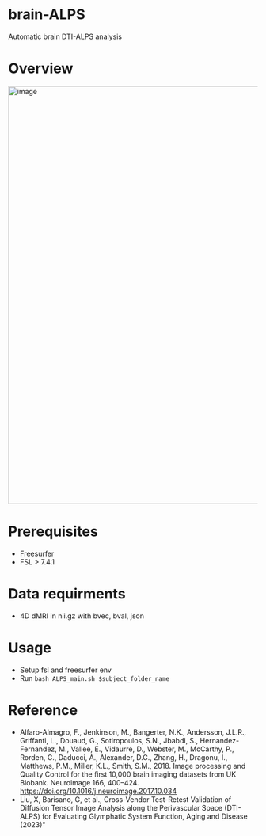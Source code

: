 # brain-ALPS
Automatic brain DTI-ALPS analysis

# Overview
<img width="1347" height="844" alt="image" src="https://github.com/user-attachments/assets/c0420da5-7e5e-439e-9d2c-d253ed353d45" />

# Prerequisites
- Freesurfer
- FSL > 7.4.1

# Data requirments
- 4D dMRI in nii.gz with bvec, bval, json

# Usage
- Setup fsl and freesurfer env
- Run `bash ALPS_main.sh $subject_folder_name`

# Reference
- Alfaro-Almagro, F., Jenkinson, M., Bangerter, N.K., Andersson, J.L.R., Griffanti, L., Douaud, G., Sotiropoulos, S.N., Jbabdi, S., Hernandez-Fernandez, M., Vallee, E., Vidaurre, D., Webster, M., McCarthy, P., Rorden, C., Daducci, A., Alexander, D.C., Zhang, H., Dragonu, I., Matthews, P.M., Miller, K.L., Smith, S.M., 2018. Image processing and Quality Control for the first 10,000 brain imaging datasets from UK Biobank. Neuroimage 166, 400–424. https://doi.org/10.1016/j.neuroimage.2017.10.034
- Liu, X, Barisano, G, et al., Cross-Vendor Test-Retest Validation of Diffusion Tensor Image Analysis along the Perivascular Space (DTI-ALPS) for Evaluating Glymphatic System Function, Aging and Disease (2023)" 
